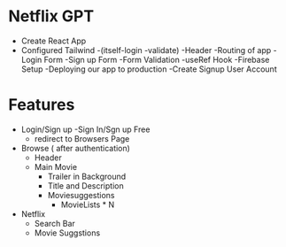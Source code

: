 # Netflix GPT

- Create React App
- Configured Tailwind
  -(itself-login
  -validate)
  -Header
  -Routing of app
  -Login Form
  -Sign up Form
  -Form Validation
  -useRef Hook
  -Firebase Setup
  -Deploying our app to production
  -Create Signup User Account

# Features

- Login/Sign up
  -Sign In/Sgn up Free
  - redirect to Browsers Page
- Browse ( after authentication)
  - Header
  - Main Movie
    - Trailer in Background
    - Title and Description
    - Moviesuggestions
      - MovieLists \* N
- Netflix
  - Search Bar
  - Movie Suggstions
